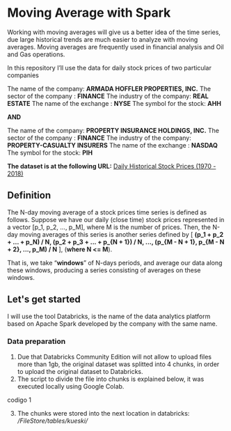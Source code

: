 # Moving Average with Spark

Working with moving averages will give us a better idea of the time series, due large historical trends are much easier to analyze with moving averages. Moving averages are frequently used in financial analysis and Oil and Gas operations.
 
In this repository I’ll use the data for daily stock prices of two particular companies

The name of the company:  **ARMADA HOFFLER PROPERTIES, INC.**
The sector of the company : **FINANCE**
The industry of the company: **REAL ESTATE**
The name of the exchange : **NYSE**
The symbol for the stock: **AHH**

**AND**

The name of the company:  **PROPERTY INSURANCE HOLDINGS, INC.**
The sector of the company : **FINANCE**
The industry of the company: **PROPERTY-CASUALTY INSURERS**
The name of the exchange : **NASDAQ**
The symbol for the stock: **PIH**

**The dataset is at the following URL:** [Daily Historical Stock Prices (1970 - 2018)](https://www.kaggle.com/ehallmar/daily-historical-stock-prices-1970-2018?select=historical_stock_prices.csv)

## Definition

The N-day moving average of a stock prices time series is defined as follows. Suppose we
have our daily (close time) stock prices represented in a vector [p_1, p_2, ..., p_M], where M is
the number of prices. Then, the N-day moving averages of this series is another series defined
by
[
**(p_1 + p_2 + ... + p_N) / N,
(p_2 + p_3 + ... + p_{N + 1}) / N,
...,
(p_{M - N + 1}, p_{M - N + 2}, ..., p_M) / N**
],
(**where N <= M**).

That is, we take “**windows**” of N-days periods, and average our data along these windows,
producing a series consisting of averages on these windows.


## Let's get started

I will use the tool Databricks,  is the name of the data analytics platform based on Apache Spark developed by the company with the same name.

### Data preparation 

 1. Due that Databricks Community Edition will not allow to upload files more than 1gb, the original dataset was splitted into 4 chunks, in order to upload the original dataset to Databricks.
 2. The script to divide the file into chunks is explained below, it was executed locally using Google Colab.

codigo 1

 3. The chunks were stored into the next location in databricks: */FileStore/tables/kueski/*
